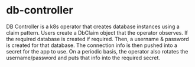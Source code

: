 # db-controller
DB Controller is a k8s operator that creates database instances using a claim pattern. 
Users create a DbClaim object that the operator observes. If the required database is
created if required. Then, a username & password is created for that database. The
connection info is then pushed into a secret for the app to use. On a periodic basis, the
operator also rotates the username/password and puts that info into the required secret.
